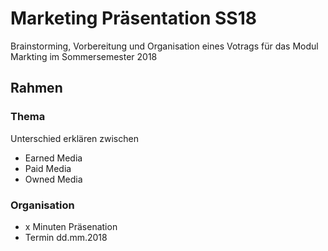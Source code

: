 # Marketing Präsentation SS18
Brainstorming, Vorbereitung und Organisation eines Votrags für das Modul Markting im Sommersemester 2018

## Rahmen

### Thema
Unterschied erklären zwischen
- Earned Media
- Paid Media
- Owned Media

### Organisation
- x Minuten Präsenation
- Termin dd.mm.2018
